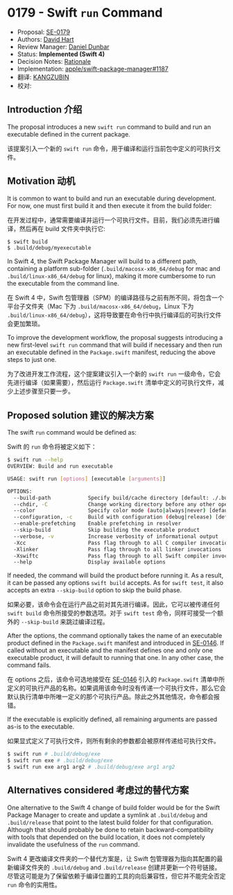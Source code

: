 # 0179 - Swift `run` Command

* Proposal: [SE-0179](0179-swift-run-command.md)
* Authors: [David Hart](http://github.com/hartbit/)
* Review Manager: [Daniel Dunbar](https://github.com/ddunbar)
* Status: **Implemented (Swift 4)**
* Decision Notes: [Rationale](https://lists.swift.org/pipermail/swift-evolution/Week-of-Mon-20170529/036909.html)
* Implementation: [apple/swift-package-manager#1187](https://github.com/apple/swift-package-manager/pull/1187)
* 翻译: [KANGZUBIN](https://github.com/kangzubin)
* 校对: 

## Introduction 介绍

The proposal introduces a new `swift run` command to build and run an executable defined in the current package.

该提案引入一个新的 `swift run` 命令，用于编译和运行当前包中定义的可执行文件。

## Motivation 动机

It is common to want to build and run an executable during development. For now, one must first build it and then execute it from the build folder:

在开发过程中，通常需要编译并运行一个可执行文件。目前，我们必须先进行编译，然后再在 build 文件夹中执行它:

```bash
$ swift build
$ .build/debug/myexecutable
```

In Swift 4, the Swift Package Manager will build to a different path, containing a platform sub-folder (`.build/macosx-x86_64/debug` for mac and `.build/linux-x86_64/debug` for linux), making it more cumbersome to run the executable from the command line.

在 Swift 4 中，Swift 包管理器（SPM）的编译路径与之前有所不同，将包含一个平台子文件夹（Mac 下为 `.build/macosx-x86_64/debug`，Linux 下为 `.build/linux-x86_64/debug`），这将导致要在命令行中执行编译后的可执行文件会更加繁琐。

To improve the development workflow, the proposal suggests introducing a new first-level `swift run` command that will build if necessary and then run an executable defined in the `Package.swift` manifest, reducing the above steps to just one.

为了改进开发工作流程，这个提案建议引入一个新的 `swift run` 一级命令，它会先进行编译（如果需要），然后运行 `Package.swift` 清单中定义的可执行文件，减少上述步骤至只要一步。

## Proposed solution 建议的解决方案

The swift `run` command would be defined as:

Swift 的 `run` 命令将被定义如下：

```bash
$ swift run --help
OVERVIEW: Build and run executable

USAGE: swift run [options] [executable [arguments]]

OPTIONS:
  --build-path            Specify build/cache directory [default: ./.build]
  --chdir, -C             Change working directory before any other operation
  --color                 Specify color mode (auto|always|never) [default: auto]
  --configuration, -c     Build with configuration (debug|release) [default: debug]
  --enable-prefetching    Enable prefetching in resolver
  --skip-build            Skip building the executable product
  --verbose, -v           Increase verbosity of informational output
  -Xcc                    Pass flag through to all C compiler invocations
  -Xlinker                Pass flag through to all linker invocations
  -Xswiftc                Pass flag through to all Swift compiler invocations
  --help                  Display available options
```

If needed, the command will build the product before running it. As a result, it can be passed any options `swift build` accepts. As for `swift test`, it also accepts an extra `--skip-build` option to skip the build phase.

如果必要，该命令会在运行产品之前对其先进行编译。因此，它可以被传递任何 `swift build` 命令所接受的参数选项。对于 `swift test` 命令，同样可接受一个额外的 `--skip-build` 来跳过编译过程。

After the options, the command optionally takes the name of an executable product defined in the `Package.swift` manifest and introduced in [SE-0146](0146-package-manager-product-definitions.md). If called without an executable and the manifest defines one and only one executable product, it will default to running that one. In any other case, the command fails.

在 options 之后，该命令可选地接受在 [SE-0146](0146-package-manager-product-definitions.md) 引入的 `Package.swift` 清单中所定义的可执行产品的名称。如果调用该命令时没有传递一个可执行文件，那么它会默认执行清单中所唯一定义的那个可执行产品。除此之外其他情况，命令都会报错。

If the executable is explicitly defined, all remaining arguments are passed as-is to the executable.

如果显式定义了可执行文件，则所有剩余的参数都会被原样传递给可执行文件。

```bash
$ swift run # .build/debug/exe
$ swift run exe # .build/debug/exe
$ swift run exe arg1 arg2 # .build/debug/exe arg1 arg2
```

## Alternatives considered 考虑过的替代方案

One alternative to the Swift 4 change of build folder would be for the Swift Package Manager to create and update a symlink at `.build/debug` and `.build/release` that point to the latest build folder for that configuration. Although that should probably be done to retain backward-compatibility with tools that depended on the build location, it does not completely invalidate the usefulness of the `run` command.

Swift 4 更改编译文件夹的一个替代方案是，让 Swift 包管理器为指向其配置的最新编译文件夹的 `.build/debug` and `.build/release` 创建并更新一个符号链接。尽管这可能是为了保留依赖于编译位置的工具的向后兼容性，但它并不能完全否定 `run` 命令的实用性。




